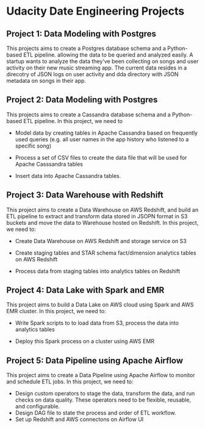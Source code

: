 # Udacity Date Engineering Projects

## Project 1: Data Modeling with Postgres

This projects aims to create a Postgres database schema and a Python-based ETL pipeline. allowing the data to be queried and analyzed easily. A startup  wants to analyze the data they've been collecting on songs and user activity on their new music streaming app. The current data resides in a direcotry of JSON logs on user activity and dda directory with JSON metadata on songs in their app.

## Project 2: Data Modeling with Postgres

This projects aims to create a Cassandra database schema and a Python-based ETL pipeline. In this project, we need to 

- Model data by creating tables in Apache Cassandra based on frequently used queries (e.g. all user names in the app history who listened to a specific song)

- Process a set of CSV files to create the data file that will be used for Apache Casssandra tables

- Insert data into Apache Cassandra tables.

## Project 3: Data Warehouse with Redshift

This project aims to create a Data Warehouse on AWS Redshift, and build an ETL pipeline to extract and transform data stored in JSOPN format in S3 buckets and move the data to Warehouse hosted on Redshift. In this project, we need to:

- Create Data Warehouse on AWS Redshift and storage service on S3

- Create staging tables and STAR schema fact/dimension analytics tables on AWS Redshift

- Process data from staging tables into analytics tables on Redshift

## Project 4: Data Lake with Spark and EMR

This project aims to build a Data Lake on AWS cloud using Spark and AWS EMR cluster. In this project, we need to: 

- Write Spark scripts to to load data from S3, process the data into analytics tables

- Deploy this Spark process on a cluster using AWS EMR

## Project 5: Data Pipeline using Apache Airflow

This project aims to create a Data Pipeline using Apache Airflow to monitor and schedule ETL jobs. In this project, we need to:

- Design custom operators to stage the data, transform the data, and run checks on data quality. These operators need to be flexible, reusable, and configurable.
- Design DAG file to state the process and order of ETL workflow.
- Set up Redshift and AWS connectons on Airflow UI


